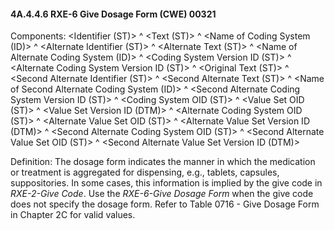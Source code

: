 #### 4A.4.4.6 RXE-6 Give Dosage Form (CWE) 00321

Components: &lt;Identifier (ST)> ^ &lt;Text (ST)> ^ &lt;Name of Coding System (ID)> ^ &lt;Alternate Identifier (ST)> ^ &lt;Alternate Text (ST)> ^ &lt;Name of Alternate Coding System (ID)> ^ &lt;Coding System Version ID (ST)> ^ &lt;Alternate Coding System Version ID (ST)> ^ &lt;Original Text (ST)> ^ &lt;Second Alternate Identifier (ST)> ^ &lt;Second Alternate Text (ST)> ^ &lt;Name of Second Alternate Coding System (ID)> ^ &lt;Second Alternate Coding System Version ID (ST)> ^ &lt;Coding System OID (ST)> ^ &lt;Value Set OID (ST)> ^ &lt;Value Set Version ID (DTM)> ^ &lt;Alternate Coding System OID (ST)> ^ &lt;Alternate Value Set OID (ST)> ^ &lt;Alternate Value Set Version ID (DTM)> ^ &lt;Second Alternate Coding System OID (ST)> ^ &lt;Second Alternate Value Set OID (ST)> ^ &lt;Second Alternate Value Set Version ID (DTM)>

Definition: The dosage form indicates the manner in which the medication or treatment is aggregated for dispensing, e.g., tablets, capsules, suppositories. In some cases, this information is implied by the give code in _RXE-2-Give Code_. Use the _RXE-6-Give Dosage Form_ when the give code does not specify the dosage form. Refer to Table 0716 - Give Dosage Form in Chapter 2C for valid values.
